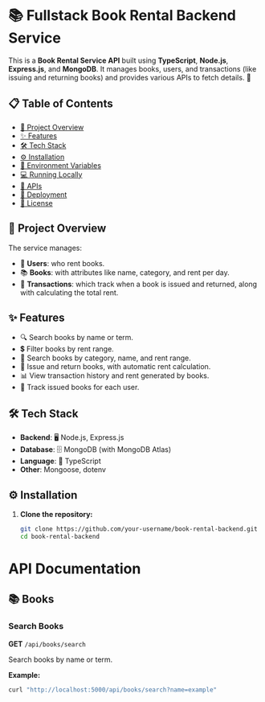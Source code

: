 # 📚 Fullstack Book Rental Backend Service

This is a **Book Rental Service API** built using **TypeScript**, **Node.js**, **Express.js**, and **MongoDB**. It manages books, users, and transactions (like issuing and returning books) and provides various APIs to fetch details. 📖

## 📋 Table of Contents

- [📖 Project Overview](#project-overview)
- [✨ Features](#features)
- [🛠 Tech Stack](#tech-stack)
- [⚙️ Installation](#installation)
- [🔑 Environment Variables](#environment-variables)
- [💻 Running Locally](#running-locally)
- [🔗 APIs](#apis)
- [🚀 Deployment](#deployment)
- [📄 License](#license)

## 📖 Project Overview

The service manages:
- 👥 **Users**: who rent books.
- 📚 **Books**: with attributes like name, category, and rent per day.
- 📝 **Transactions**: which track when a book is issued and returned, along with calculating the total rent.

## ✨ Features

- 🔍 Search books by name or term.
- 💲 Filter books by rent range.
- 📂 Search books by category, name, and rent range.
- 📅 Issue and return books, with automatic rent calculation.
- 📊 View transaction history and rent generated by books.
- 📑 Track issued books for each user.

## 🛠 Tech Stack

- **Backend**: 🖥️ Node.js, Express.js
- **Database**: 🗄️ MongoDB (with MongoDB Atlas)
- **Language**: 📝 TypeScript
- **Other**: Mongoose, dotenv

## ⚙️ Installation

1. **Clone the repository:**
   ```bash
   git clone https://github.com/your-username/book-rental-backend.git
   cd book-rental-backend
# API Documentation

## 📚 Books

### Search Books
**GET** `/api/books/search`

Search books by name or term.

**Example:**
```bash
curl "http://localhost:5000/api/books/search?name=example"
